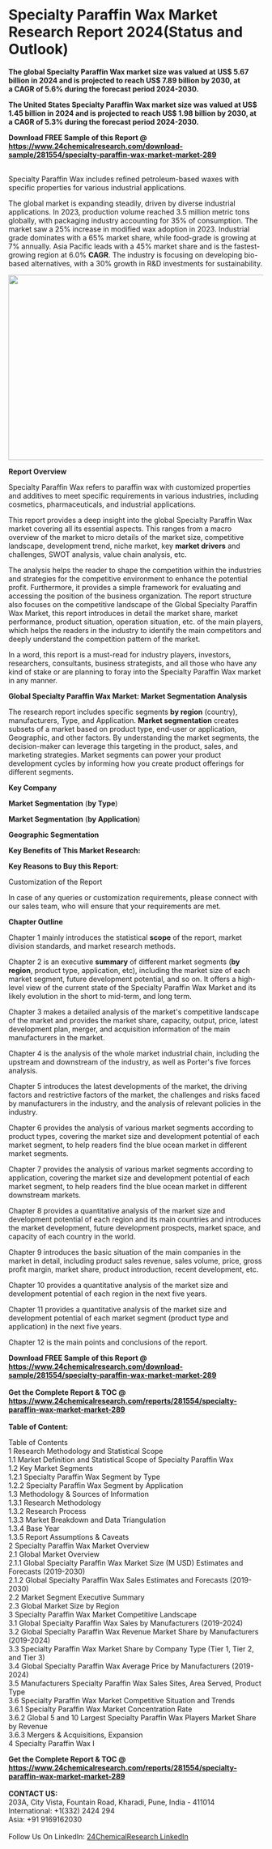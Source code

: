 <h1>Specialty Paraffin Wax Market Research Report 2024(Status and Outlook)</h1><p><strong>The global Specialty Paraffin Wax market size was valued at US$ 5.67 billion in 2024 and is projected to reach US$ 7.89 billion by 2030, at a CAGR of 5.6% during the forecast period 2024-2030.</strong></p><p>
</p><p><strong>The United States Specialty Paraffin Wax market size was valued at US$ 1.45 billion in 2024 and is projected to reach US$ 1.98 billion by 2030, at a CAGR of 5.3% during the forecast period 2024-2030.</strong></p><div><b>Download FREE Sample of this Report @ 
            <a href="https://www.24chemicalresearch.com/download-sample/281554/specialty-paraffin-wax-market-market-289">
            https://www.24chemicalresearch.com/download-sample/281554/specialty-paraffin-wax-market-market-289</a></b></div><br><p>
</p><p>Specialty Paraffin Wax includes refined petroleum-based waxes with specific properties for various industrial applications.</p><p>
</p><p>The global market is expanding steadily, driven by diverse industrial applications. In 2023, production volume reached 3.5 million metric tons globally, with packaging industry accounting for 35% of consumption. The market saw a 25% increase in modified wax adoption in 2023. Industrial grade dominates with a 65% market share, while food-grade is growing at 7% annually. Asia Pacific leads with a 45% market share and is the fastest-growing region at 6.0% <strong>CAGR</strong>. The industry is focusing on developing bio-based alternatives, with a 30% growth in R&amp;D investments for sustainability.</p><p>
</p><p><img alt="" src="https://24chemicalresearch.com/assets/report-images/SpecialtyParaffinWaxMarket.png" style="height:366px; width:731px"></p><p>
</p><p><strong>Report Overview</strong></p><p>
</p><p></p><p>
</p><p>Specialty Paraffin Wax refers to paraffin wax with customized properties and additives to meet specific requirements in various industries, including cosmetics, pharmaceuticals, and industrial applications.</p><p>
</p><p>This report provides a deep insight into the global Specialty Paraffin Wax market covering all its essential aspects. This ranges from a macro overview of the market to micro details of the market size, competitive landscape, development trend, niche market, key <strong>market drivers</strong> and challenges, SWOT analysis, value chain analysis, etc.</p><p>
</p><p>The analysis helps the reader to shape the competition within the industries and strategies for the competitive environment to enhance the potential profit. Furthermore, it provides a simple framework for evaluating and accessing the position of the business organization. The report structure also focuses on the competitive landscape of the Global Specialty Paraffin Wax Market, this report introduces in detail the market share, market performance, product situation, operation situation, etc. of the main players, which helps the readers in the industry to identify the main competitors and deeply understand the competition pattern of the market.</p><p>
</p><p>In a word, this report is a must-read for industry players, investors, researchers, consultants, business strategists, and all those who have any kind of stake or are planning to foray into the Specialty Paraffin Wax market in any manner.</p><p>
</p><p><strong>Global Specialty Paraffin Wax Market: Market Segmentation Analysis</strong></p><p>
</p><p>The research report includes specific segments <strong>by region</strong> (country), manufacturers, Type, and Application. <strong>Market segmentation</strong> creates subsets of a market based on product type, end-user or application, Geographic, and other factors. By understanding the market segments, the decision-maker can leverage this targeting in the product, sales, and marketing strategies. Market segments can power your product development cycles by informing how you create product offerings for different segments.</p><p>
<strong>Key Company</strong></p><p>
</p><p>
<strong>Market Segmentation</strong> (<strong>by Type</strong>)</p><p>
</p><p>
<strong>Market Segmentation</strong> (<strong>by Application</strong>)</p><p>
</p><p>
<strong>Geographic Segmentation</strong></p><p>
</p><p>
<strong>Key Benefits of This Market Research:</strong></p><p>
</p><p>
<strong>Key Reasons to Buy this Report:</strong></p><p>
</p><p>
</p><p>Customization of the Report</p><p>
</p><p>In case of any queries or customization requirements, please connect with our sales team, who will ensure that your requirements are met.</p><p>
</p><p><strong>Chapter Outline</strong></p><p>
</p><p>Chapter 1 mainly introduces the statistical <strong>scope</strong> of the report, market division standards, and market research methods.</p><p>
</p><p>Chapter 2 is an executive <strong>summary</strong> of different market segments (<strong>by region</strong>, product type, application, etc), including the market size of each market segment, future development potential, and so on. It offers a high-level view of the current state of the Specialty Paraffin Wax Market and its likely evolution in the short to mid-term, and long term.</p><p>
</p><p>Chapter 3 makes a detailed analysis of the market's competitive landscape of the market and provides the market share, capacity, output, price, latest development plan, merger, and acquisition information of the main manufacturers in the market.</p><p>
</p><p>Chapter 4 is the analysis of the whole market industrial chain, including the upstream and downstream of the industry, as well as Porter's five forces analysis.</p><p>
</p><p>Chapter 5 introduces the latest developments of the market, the driving factors and restrictive factors of the market, the challenges and risks faced by manufacturers in the industry, and the analysis of relevant policies in the industry.</p><p>
</p><p>Chapter 6 provides the analysis of various market segments according to product types, covering the market size and development potential of each market segment, to help readers find the blue ocean market in different market segments.</p><p>
</p><p>Chapter 7 provides the analysis of various market segments according to application, covering the market size and development potential of each market segment, to help readers find the blue ocean market in different downstream markets.</p><p>
</p><p>Chapter 8 provides a quantitative analysis of the market size and development potential of each region and its main countries and introduces the market development, future development prospects, market space, and capacity of each country in the world.</p><p>
</p><p>Chapter 9 introduces the basic situation of the main companies in the market in detail, including product sales revenue, sales volume, price, gross profit margin, market share, product introduction, recent development, etc.</p><p>
</p><p>Chapter 10 provides a quantitative analysis of the market size and development potential of each region in the next five years.</p><p>
</p><p>Chapter 11 provides a quantitative analysis of the market size and development potential of each market segment (product type and application) in the next five years.</p><p>
</p><p>Chapter 12 is the main points and conclusions of the report.</p><div><b>Download FREE Sample of this Report @ 
            <a href="https://www.24chemicalresearch.com/download-sample/281554/specialty-paraffin-wax-market-market-289">
            https://www.24chemicalresearch.com/download-sample/281554/specialty-paraffin-wax-market-market-289</a></b></div><br><div><b>Get the Complete Report & TOC @ 
            <a href="https://www.24chemicalresearch.com/reports/281554/specialty-paraffin-wax-market-market-289">
            https://www.24chemicalresearch.com/reports/281554/specialty-paraffin-wax-market-market-289</a></b></div><br>
            <b>Table of Content:</b><p>Table of Contents<br />
 1 Research Methodology and Statistical Scope<br />
 1.1 Market Definition and Statistical Scope of Specialty Paraffin Wax<br />
 1.2 Key Market Segments<br />
 1.2.1 Specialty Paraffin Wax Segment by Type<br />
 1.2.2 Specialty Paraffin Wax Segment by Application<br />
 1.3 Methodology & Sources of Information<br />
 1.3.1 Research Methodology<br />
 1.3.2 Research Process<br />
 1.3.3 Market Breakdown and Data Triangulation<br />
 1.3.4 Base Year<br />
 1.3.5 Report Assumptions & Caveats<br />
 2 Specialty Paraffin Wax Market Overview<br />
 2.1 Global Market Overview<br />
 2.1.1 Global Specialty Paraffin Wax Market Size (M USD) Estimates and Forecasts (2019-2030)<br />
 2.1.2 Global Specialty Paraffin Wax Sales Estimates and Forecasts (2019-2030)<br />
 2.2 Market Segment Executive Summary<br />
 2.3 Global Market Size by Region<br />
 3 Specialty Paraffin Wax Market Competitive Landscape<br />
 3.1 Global Specialty Paraffin Wax Sales by Manufacturers (2019-2024)<br />
 3.2 Global Specialty Paraffin Wax Revenue Market Share by Manufacturers (2019-2024)<br />
 3.3 Specialty Paraffin Wax Market Share by Company Type (Tier 1, Tier 2, and Tier 3)<br />
 3.4 Global Specialty Paraffin Wax Average Price by Manufacturers (2019-2024)<br />
 3.5 Manufacturers Specialty Paraffin Wax Sales Sites, Area Served, Product Type<br />
 3.6 Specialty Paraffin Wax Market Competitive Situation and Trends<br />
 3.6.1 Specialty Paraffin Wax Market Concentration Rate<br />
 3.6.2 Global 5 and 10 Largest Specialty Paraffin Wax Players Market Share by Revenue<br />
 3.6.3 Mergers & Acquisitions, Expansion<br />
 4 Specialty Paraffin Wax I</p><div><b>Get the Complete Report & TOC @ 
            <a href="https://www.24chemicalresearch.com/reports/281554/specialty-paraffin-wax-market-market-289">
            https://www.24chemicalresearch.com/reports/281554/specialty-paraffin-wax-market-market-289</a></b></div><br><b>CONTACT US:</b><br>
            203A, City Vista, Fountain Road, Kharadi, Pune, India - 411014<br>
            International: +1(332) 2424 294<br>
            Asia: +91 9169162030 <br><br>
            Follow Us On LinkedIn: <a href="https://www.linkedin.com/company/24chemicalresearch/">24ChemicalResearch LinkedIn</a>